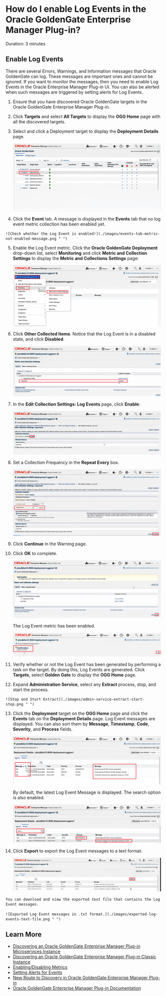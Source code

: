 # How do I enable Log Events in the Oracle GoldenGate Enterprise Manager Plug-in?

Duration: 3 minutes

## Enable Log Events 

There are several Errors, Warnings, and Information messages that Oracle GoldenGate can log. These messages are important ones and cannot be ignored. If you want to monitor the messages, then you need to enable Log Events in the Oracle Enterprise Manager Plug-in UI. You can also be alerted when such messages are triggered by setting alerts for Log Events.


1. Ensure that you have discovered Oracle GoldenGate targets in the Oracle GoldenGate Enterprise Manager Plug-in.

2. Click **Targets** and select **All Targets** to display the **OGG Home** page with all the discovered targets.

3. Select and click a Deployment target to display the **Deployment Details** page.

     ![Click a Deployment target.](./images/click-deployment-target.png " ")

 4.  Click the **Event** tab. A message is displayed in the **Events** tab that no log event metric collection has been enabled yet.

    ![Check whether the Log Event is enabled!](./images/events-tab-metric-not-enabled-message.png " ")
        
5. Enable the Log Event metric. Click the **Oracle GoldenGate Deployment** drop-down list, select **Monitoring** and click **Metric and Collection Settings** to display the **Metric and Collections Settings** page:

    ![Click the **Oracle GoldenGate Deployment** drop-down list, select **Monitoring** and click **Metric and Collection Settings**](./images/oggdeployment-monitoring-metrics-collections.png " ")
    
6. Click **Other Collected Items**. Notice that the Log Event is in a disabled state, and click **Disabled**.

    ![By default, Log Events are Disabled.](./images/log-event-disabled-by-default.png " ")
    
7. In the **Edit Collection Settings: Log Events** page, click **Enable**:

    ![Click Enable.](./images/click-enable.png " ")
    
8. Set a Collection Frequency in the **Repeat Every** box.

    ![Set a collection frequency.](./images/collection-frequency-repeat-every.png " ")
    
9. Click **Continue** in the Warning page.

10. Click **OK** to complete. 

    ![Click OK to complete.](./images/click-ok-to-complete.png " ")

    The Log Event metric has been enabled.

    ![Log Event metric is now enabled - Confirmation shown.](./images/log-event-enabled-ok.png " ")
    
 11. Verify whether or not the Log Event has been generated by performing a task on the target. By doing this, Log Events are generated. Click **Targets**, select **Golden Gate** to display the **OGG Home** page.

 12. Expand **Administration Service**, select any **Extract** process, stop, and start the process.   

    ![Stop and Start Extract](./images/admin-service-extract-start-stop.png " ")

13. Click the **Deployment** target on the **OGG Home** page and click the **Events** tab on the **Deployment Details** page. Log Event messages are displayed. You can also sort them by **Message**, **Timestamp**, **Code**, **Severity**, and **Process** fields.
    
    ![Log Event Messages.](./images/log-event-messages-displayed.png " ")

    By default, the latest Log Event Message is displayed. The search option is also enabled.

    ![Log Event search](./images/log-event-search.png " ")   

14.  Click **Export** to export the Log Event messages to a text format:

     ![Export Log Events search](./images/export-log-events.png " ")   
    
    You can download and view the exported text file that contains the Log Event messages.

    ![Exported Log Event messages in .txt format.](./images/exported-log-events-text-file.png " ")

## Learn More

* [Discovering an Oracle GoldenGate Enterprise Manager Plug-in Microservices Instance](https://docs.oracle.com/en/middleware/goldengate/emplugin/13.5.2/empug/discovering-oracle-goldengate-targets-ma-instance.html#GUID-A52B6240-189C-4DAB-A017-6358BBB9813B)
* [Discovering an Oracle GoldenGate Enterprise Manager Plug-in Classic Instance](https://docs.oracle.com/en/middleware/goldengate/emplugin/13.5.2/empug/discovering-oracle-goldengate-targets-classic-instance.html#GUID-DD1E8937-3ADE-40FA-9DE2-B01E5CC20D31)
* [Enabling/Disabling Metrics](https://docs.oracle.com/en/middleware/goldengate/emplugin/13.5.2/empug/metric-data.html#GUID-0DA847D6-33E7-4747-A17C-82BF0D1B4D1F)
* [Setting Alerts for Events](https://docs.oracle.com/en/middleware/goldengate/emplugin/13.5.2/empug/incidents-and-alerts.html#GUID-88A8C47C-A127-4579-9849-33C5DF751DFC)
* [New Route to Discovery in Oracle GoldenGate Enterprise Manager Plug-in](https://blogs.oracle.com/dataintegration/post/new-route-to-discovery-in-oracle-goldengate-enterprise-manager-plug-in-134200)
* [Oracle GoldenGate Enterprise Manager Plug-in Documentation](https://docs.oracle.com/en/middleware/goldengate/emplugin/index.html)
